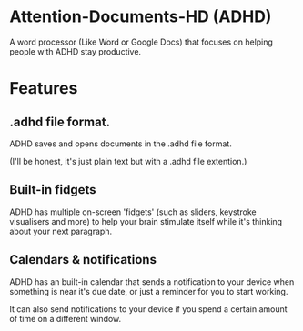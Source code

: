 # Attention-Documents-HD (ADHD)
A word processor (Like Word or Google Docs) that focuses on helping people with ADHD stay productive.

# Features

## .adhd file format.
ADHD saves and opens documents in the .adhd file format.

(I'll be honest, it's just plain text but with a .adhd file extention.)

## Built-in fidgets

ADHD has multiple on-screen  'fidgets' (such as sliders, keystroke visualisers and more) to help your brain stimulate itself while it's thinking about your next paragraph.

## Calendars & notifications

ADHD has an built-in calendar that sends a notification to your device when something is near it's due date, or just a reminder for you to start working.

It can also send notifications to your device if you spend a certain amount of time on a different window.
